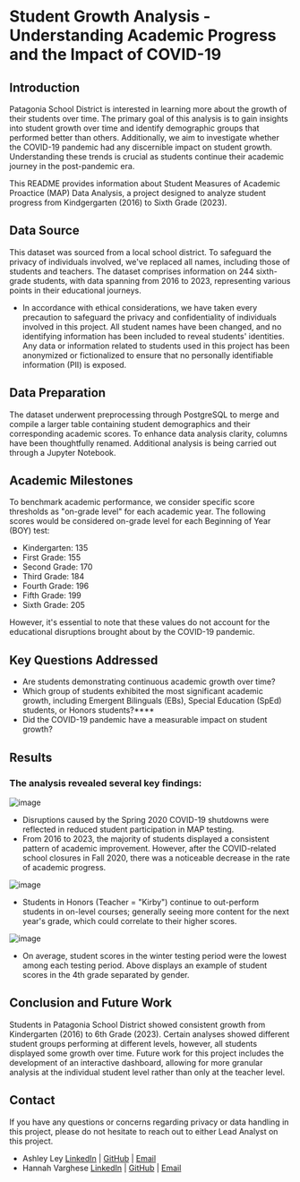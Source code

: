 # Student Growth Analysis - Understanding Academic Progress and the Impact of COVID-19

## Introduction

Patagonia School District is interested in learning more about the growth of their students over time. The primary goal of this analysis is to gain insights into student growth over time and identify demographic groups that performed better than others. Additionally, we aim to investigate whether the COVID-19 pandemic had any discernible impact on student growth. Understanding these trends is crucial as students continue their academic journey in the post-pandemic era. 

This README provides information about Student Measures of Academic Proactice (MAP) Data Analysis, a project designed to analyze student progress from Kindgergarten (2016) to Sixth Grade (2023). 

## Data Source

This dataset was sourced from a local school district. To safeguard the privacy of individuals involved, we've replaced all names, including those of students and teachers. The dataset comprises information on 244 sixth-grade students, with data spanning from 2016 to 2023, representing various points in their educational journeys.

+ In accordance with ethical considerations, we have taken every precaution to safeguard the privacy and confidentiality of individuals involved in this project. All student names have been changed, and no identifying information has been included to reveal students' identities. Any data or information related to students used in this project has been anonymized or fictionalized to ensure that no personally identifiable information (PII) is exposed. 

## Data Preparation

The dataset underwent preprocessing through PostgreSQL to merge and compile a larger table containing student demographics and their corresponding academic scores. To enhance data analysis clarity, columns have been thoughtfully renamed. Additional analysis is being carried out through a Jupyter Notebook. 

## Academic Milestones

To benchmark academic performance, we consider specific score thresholds as "on-grade level" for each academic year. The following scores would be considered on-grade level for each Beginning of Year (BOY) test:

- Kindergarten: 135
- First Grade: 155
- Second Grade: 170
- Third Grade: 184
- Fourth Grade: 196
- Fifth Grade: 199
- Sixth Grade: 205

However, it's essential to note that these values do not account for the educational disruptions brought about by the COVID-19 pandemic.

## Key Questions Addressed

- Are students demonstrating continuous academic growth over time?
- Which group of students exhibited the most significant academic growth, including Emergent Bilinguals (EBs), Special Education (SpEd) students, or Honors students?****
- Did the COVID-19 pandemic have a measurable impact on student growth?

## Results

### The analysis revealed several key findings:
![image](https://github.com/ashley-ley/map-data-analysis/assets/132225987/96c7c4d5-2312-4fcb-a48a-6161ab6d6f29)
- Disruptions caused by the Spring 2020 COVID-19 shutdowns were reflected in reduced student participation in MAP testing. 
- From 2016 to 2023, the majority of students displayed a consistent pattern of academic improvement. However, after the COVID-related school closures in Fall 2020, there was a noticeable decrease in the rate of academic progress.

![image](https://github.com/ashley-ley/map-data-analysis/assets/132225987/6cf696db-6c97-4fd3-9ebf-d1d51a963e17)
- Students in Honors (Teacher = "Kirby") continue to out-perform students in on-level courses; generally seeing more content for the next year's grade, which could correlate to their higher scores.

![image](https://github.com/ashley-ley/map-data-analysis/assets/132225987/9843bcaf-5cc8-4a47-ad58-b60315181b93)
- On average, student scores in the winter testing period were the lowest among each testing period. Above displays an example of student scores in the 4th grade separated by gender. 

## Conclusion and Future Work

Students in Patagonia School District showed consistent growth from Kindergarten (2016) to 6th Grade (2023). Certain analyses showed different student groups performing at different levels, however, all students displayed some growth over time. Future work for this project includes the development of an interactive dashboard, allowing for more granular analysis at the individual student level rather than only at the teacher level. 

## Contact

If you have any questions or concerns regarding privacy or data handling in this project, please do not hesitate to reach out to either Lead Analyst on this project. 
+ Ashley Ley [LinkedIn](https://www.linkedin.com/in/ashley-ley1/) | [GitHub](https://github.com/ashley-ley) | [Email](yakopeca@gmail.com)
+ Hannah Varghese [LinkedIn](https://www.linkedin.com/in/hannahvarghese/) | [GitHub](https://github.com/hannahvarghese) | [Email](hannahvarghese@gmail.com)
